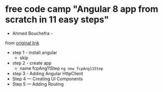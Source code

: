 # free code camp "Angular 8 app from scratch in 11 easy steps"

- Ahmed Bouchefra -

 from [original link](https://www.freecodecamp.org/news/angular-8-tutorial-in-easy-steps/)


* step 1 - install angular
    * skip
* step 2 - create app
    * name fcpAng11Step
    `ng new fcpAng11Step`
* step 3 - Adding Angular HttpClient
*  Step 4 — Creating UI Components
*  Step 5 — Adding Routing

